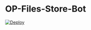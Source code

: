 # OP-Files-Store-Bot


[![Deploy](https://www.herokucdn.com/deploy/button.svg)](https://heroku.com/deploy?template=https://github.com/Aadhi0/OP-Files-Store-Bot)
